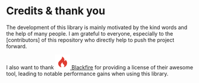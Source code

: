 # Credits & thank you

The development of this library is mainly motivated by the kind words and the
help of many people. I am grateful to everyone, especially to the [contributors]
of this repository who directly help to push the project forward.

I also want to thank
[![blackfire-logo] Blackfire](https://www.blackfire.io/?utm_source=valinor&utm_medium=readme&utm_campaign=free-open-source)
for providing a license of their awesome tool, leading to notable performance
gains when using this library.

[blackfire-logo]: ../img/blackfire-logo.svg "Blackfire logo"
